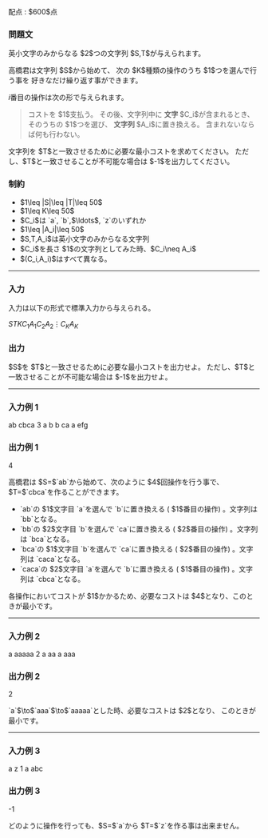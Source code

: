 
<div>

<span>

<span>

<p>
配点 : $600$点
</p>

<div>

<section>

### **問題文**

<p>
英小文字のみからなる $2$つの文字列 $S,T$が与えられます。
</p>

<p>
高橋君は文字列 $S$から始めて、
次の $K$種類の操作のうち $1$つを選んで行う事を
好きなだけ繰り返す事ができます。

$i$番目の操作は次の形で与えられます。
</p>

<blockquote>

<p>
コストを $1$支払う。
その後、文字列中に
<strong>
文字
</strong>
$C_i$が含まれるとき、そのうちの $1$つを選び、
<strong>
文字列
</strong>
$A_i$に置き換える。
含まれないならば何も行わない。
</p>

</blockquote>

<p>
文字列を $T$と一致させるために必要な最小コストを求めてください。
ただし、$T$と一致させることが不可能な場合は $-1$を出力してください。
</p>

</section>

</div>

<div>

<section>

### **制約**

<ul>

<li>
$1\leq |S|\leq |T|\leq 50$
</li>

<li>
$1\leq K\leq 50$
</li>

<li>
$C_i$は `a`, `b`,$\ldots$, `z`のいずれか
</li>

<li>
$1\leq |A_i|\leq 50$
</li>

<li>
$S,T,A_i$は英小文字のみからなる文字列
</li>

<li>
$C_i$を長さ $1$の文字列としてみた時、$C_i\neq A_i$
</li>

<li>
$(C_i,A_i)$はすべて異なる。
</li>

</ul>

</section>

</div>

---

<div>

<div>

<section>

### **入力**

<p>
入力は以下の形式で標準入力から与えられる。
</p>

<div>

$S$$T$$K$$C_1$$A_1$$C_2$$A_2$$\vdots$$C_K$$A_K$
</div>

</section>

</div>

<div>

<section>

### **出力**

<p>
$S$を $T$と一致させるために必要な最小コストを出力せよ。
ただし、$T$と一致させることが不可能な場合は $-1$を出力せよ。
</p>

</section>

</div>

</div>

---

<div>

<section>

### **入力例 1**

<div>

ab
cbca
3
a b
b ca
a efg

</div>

</section>

</div>

<div>

<section>

### **出力例 1**

<div>

4

</div>

<p>
高橋君は $S=$`ab`から始めて、次のように $4$回操作を行う事で、
$T=$`cbca`を作ることができます。
</p>

<ul>

<li>
`ab`の $1$文字目 `a`を選んで `b`に置き換える ( $1$番目の操作) 。文字列は `bb`となる。
</li>

<li>
`bb`の $2$文字目 `b`を選んで `ca`に置き換える ( $2$番目の操作) 。文字列は `bca`となる。
</li>

<li>
`bca`の $1$文字目 `b`を選んで `ca`に置き換える ( $2$番目の操作) 。文字列は `caca`となる。
</li>

<li>
`caca`の $2$文字目 `a`を選んで `b`に置き換える ( $1$番目の操作) 。文字列は `cbca`となる。
</li>

</ul>

<p>
各操作においてコストが $1$かかるため、必要なコストは $4$となり、このときが最小です。
</p>

</section>

</div>

---

<div>

<section>

### **入力例 2**

<div>

a
aaaaa
2
a aa
a aaa

</div>

</section>

</div>

<div>

<section>

### **出力例 2**

<div>

2

</div>

<p>
`a`$\to$`aaa`$\to$`aaaaa`とした時、必要なコストは $2$となり、
このときが最小です。 
</p>

</section>

</div>

---

<div>

<section>

### **入力例 3**

<div>

a
z
1
a abc

</div>

</section>

</div>

<div>

<section>

### **出力例 3**

<div>

-1

</div>

<p>
どのように操作を行っても、$S=$`a`から $T=$`z`を作る事は出来ません。
</p>

</section>

</div>

</span>

</span>

</div>
